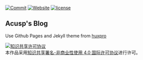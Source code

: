 [![Commit](https://img.shields.io/github/commit-activity/m/acusp/AC-Blog.svg?style=plastic)](https://github.com/acusp/AC-Blog)
[![Website](https://img.shields.io/website-up-down-green-red/http/shields.io.svg?label=Acusp-Blog&style=plastic)](https://blog.acusp.info)
[![license](https://img.shields.io/github/license/mashape/apistatus.svg?style=plastic)](/LICENSE)


## Acusp's Blog

Use Github Pages and Jekyll theme from [huxpro](https://github.com/Huxpro/huxpro.github.io)


<a rel="license" href="http://creativecommons.org/licenses/by-nc/4.0/"><img alt="知识共享许可协议" style="border-width:0" src="https://i.creativecommons.org/l/by-nc/4.0/88x31.png" /></a><br />本作品采用<a rel="license" href="http://creativecommons.org/licenses/by-nc/4.0/">知识共享署名-非商业性使用 4.0 国际许可协议</a>进行许可。
